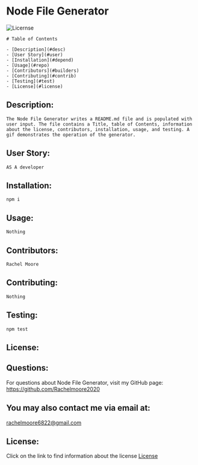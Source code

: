 

  # Node File Generator

  ![Licernse](https://img.shields.io/badge/License--blue.svg "License Badge")
  


    # Table of Contents

    - [Description](#desc)
    - [User Story](#user)
    - [Installation](#depend)
    - [Usage](#repo)
    - [Contributors](#builders)
    - [Contributing](#contrib)
    - [Testing](#test)
    - [License](#license)
    

## Description:
    The Node File Generator writes a README.md file and is populated with user input. The file contains a Title, table of Contents, information about the license, contributors, installation, usage, and testing. A gif demonstrates the operation of the generator.

## User Story:
    AS A developer

## Installation:
    npm i

## Usage:
    Nothing

## Contributors:
    Rachel Moore

## Contributing:
    Nothing

## Testing:
    npm test

## License:
    

## Questions:
For questions about Node File Generator, visit my GitHub page:
    https://github.com/Rachelmoore2020
  
  ## You may also contact me via email at:
  rachelmoore6822@gmail.com
  
  ## License:
  Click on the link to find information about the license
  [License](https://opensource.org/licence/)
